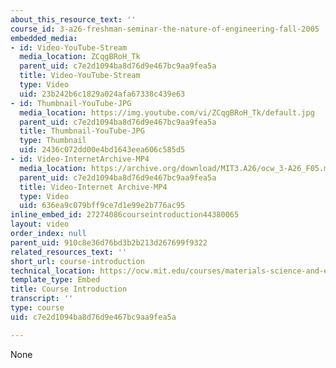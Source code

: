 ```yaml
---
about_this_resource_text: ''
course_id: 3-a26-freshman-seminar-the-nature-of-engineering-fall-2005
embedded_media:
- id: Video-YouTube-Stream
  media_location: ZCqgBRoH_Tk
  parent_uid: c7e2d1094ba8d76d9e467bc9aa9fea5a
  title: Video-YouTube-Stream
  type: Video
  uid: 23b242b6c1829a024afa67338c439e63
- id: Thumbnail-YouTube-JPG
  media_location: https://img.youtube.com/vi/ZCqgBRoH_Tk/default.jpg
  parent_uid: c7e2d1094ba8d76d9e467bc9aa9fea5a
  title: Thumbnail-YouTube-JPG
  type: Thumbnail
  uid: 2436c072dd00e4bd1643eea606c585d5
- id: Video-InternetArchive-MP4
  media_location: https://archive.org/download/MIT3.A26/ocw_3-A26_F05.mp4
  parent_uid: c7e2d1094ba8d76d9e467bc9aa9fea5a
  title: Video-Internet Archive-MP4
  type: Video
  uid: 636ea9c079bff9ce7d1e99e2b776ac95
inline_embed_id: 27274086courseintroduction44380065
layout: video
order_index: null
parent_uid: 910c8e36d76bd3b2b213d267699f9322
related_resources_text: ''
short_url: course-introduction
technical_location: https://ocw.mit.edu/courses/materials-science-and-engineering/3-a26-freshman-seminar-the-nature-of-engineering-fall-2005/syllabus/course-introduction
template_type: Embed
title: Course Introduction
transcript: ''
type: course
uid: c7e2d1094ba8d76d9e467bc9aa9fea5a

---
```

None